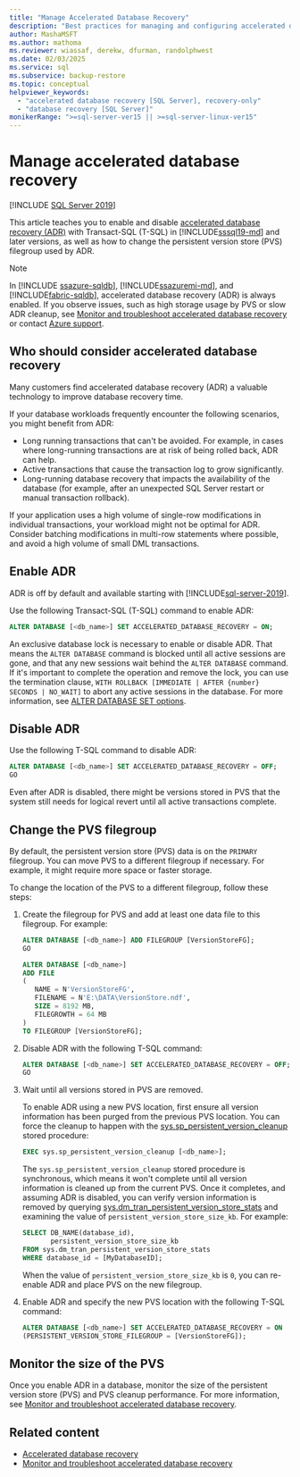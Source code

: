 ```yaml
---
title: "Manage Accelerated Database Recovery"
description: "Best practices for managing and configuring accelerated database recovery (ADR)."
author: MashaMSFT
ms.author: mathoma
ms.reviewer: wiassaf, derekw, dfurman, randolphwest
ms.date: 02/03/2025
ms.service: sql
ms.subservice: backup-restore
ms.topic: conceptual
helpviewer_keywords:
  - "accelerated database recovery [SQL Server], recovery-only"
  - "database recovery [SQL Server]"
monikerRange: ">=sql-server-ver15 || >=sql-server-linux-ver15"
---
```


# Manage accelerated database recovery

[!INCLUDE [SQL Server 2019](../includes/applies-to-version/sqlserver2019-and-later.md)]

This article teaches you to enable and disable [accelerated database recovery (ADR)](accelerated-database-recovery-concepts.md) with Transact-SQL (T-SQL) in [!INCLUDE[sssql19-md](../includes/sssql19-md.md)] and later versions, as well as how to change the persistent version store (PVS) filegroup used by ADR.

> [!NOTE]
> In [!INCLUDE [ssazure-sqldb](../includes/ssazure-sqldb.md)], [!INCLUDE[ssazuremi-md](../includes/ssazuremi-md.md)], and [!INCLUDE[fabric-sqldb](../includes/fabric-sqldb.md)], accelerated database recovery (ADR) is always enabled. If you observe issues, such as high storage usage by PVS or slow ADR cleanup, see [Monitor and troubleshoot accelerated database recovery](accelerated-database-recovery-troubleshoot.md) or contact [Azure support](https://azure.microsoft.com/support/options/). 

## Who should consider accelerated database recovery

Many customers find accelerated database recovery (ADR) a valuable technology to improve database recovery time.

If your database workloads frequently encounter the following scenarios, you might benefit from ADR:

- Long running transactions that can't be avoided. For example, in cases where long-running transactions are at risk of being rolled back, ADR can help.
- Active transactions that cause the transaction log to grow significantly.
- Long-running database recovery that impacts the availability of the database (for example, after an unexpected SQL Server restart or manual transaction rollback).

If your application uses a high volume of single-row modifications in individual transactions, your workload might not be optimal for ADR. Consider batching modifications in multi-row statements where possible, and avoid a high volume of small DML transactions.

## Enable ADR

ADR is off by default and available starting with [!INCLUDE[sql-server-2019](../includes/sssql19-md.md)].

Use the following Transact-SQL (T-SQL) command to enable ADR:

```sql
ALTER DATABASE [<db_name>] SET ACCELERATED_DATABASE_RECOVERY = ON;
```

An exclusive database lock is necessary to enable or disable ADR. That means the `ALTER DATABASE` command is blocked until all active sessions are gone, and that any new sessions wait behind the `ALTER DATABASE` command. If it's important to complete the operation and remove the lock, you can use the termination clause, `WITH ROLLBACK [IMMEDIATE | AFTER {number} SECONDS | NO_WAIT]` to abort any active sessions in the database. For more information, see [ALTER DATABASE SET options](../t-sql/statements/alter-database-transact-sql-set-options.md).

## Disable ADR

Use the following T-SQL command to disable ADR:

```sql
ALTER DATABASE [<db_name>] SET ACCELERATED_DATABASE_RECOVERY = OFF;
GO
```

Even after ADR is disabled, there might be versions stored in PVS that the system still needs for logical revert until all active transactions complete.

## Change the PVS filegroup

By default, the persistent version store (PVS) data is on the `PRIMARY` filegroup. You can move PVS to a different filegroup if necessary. For example, it might require more space or faster storage.

To change the location of the PVS to a different filegroup, follow these steps:

1. Create the filegroup for PVS and add at least one data file to this filegroup. For example:

   ```sql
   ALTER DATABASE [<db_name>] ADD FILEGROUP [VersionStoreFG];
   GO

   ALTER DATABASE [<db_name>]
   ADD FILE
   (
      NAME = N'VersionStoreFG',
      FILENAME = N'E:\DATA\VersionStore.ndf',
      SIZE = 8192 MB,
      FILEGROWTH = 64 MB
   )
   TO FILEGROUP [VersionStoreFG];
   ```

1. Disable ADR with the following T-SQL command:

   ```sql
   ALTER DATABASE [<db_name>] SET ACCELERATED_DATABASE_RECOVERY = OFF;
   GO
   ```

1. Wait until all versions stored in PVS are removed.

   To enable ADR using a new PVS location, first ensure all version information has been purged from the previous PVS location. You can force the cleanup to happen with the [sys.sp_persistent_version_cleanup](system-stored-procedures/sys-sp-persistent-version-cleanup-transact-sql.md) stored procedure:

   ```sql
   EXEC sys.sp_persistent_version_cleanup [<db_name>];
   ```

   The `sys.sp_persistent_version_cleanup` stored procedure is synchronous, which means it won't complete until all version information is cleaned up from the current PVS. Once it completes, and assuming ADR is disabled, you can verify version information is removed by querying [sys.dm_tran_persistent_version_store_stats](system-dynamic-management-views/sys-dm-tran-persistent-version-store-stats.md) and examining the value of `persistent_version_store_size_kb`. For example:

   ```sql
   SELECT DB_NAME(database_id),
          persistent_version_store_size_kb
   FROM sys.dm_tran_persistent_version_store_stats
   WHERE database_id = [MyDatabaseID];
   ```

   When the value of `persistent_version_store_size_kb` is `0`, you can re-enable ADR and place PVS on the new filegroup.

1. Enable ADR and specify the new PVS location with the following T-SQL command:

   ```sql
   ALTER DATABASE [<db_name>] SET ACCELERATED_DATABASE_RECOVERY = ON
   (PERSISTENT_VERSION_STORE_FILEGROUP = [VersionStoreFG]);
   ```

## Monitor the size of the PVS

Once you enable ADR in a database, monitor the size of the persistent version store (PVS) and PVS cleanup performance. For more information, see [Monitor and troubleshoot accelerated database recovery](accelerated-database-recovery-troubleshoot.md).

## Related content

- [Accelerated database recovery](accelerated-database-recovery-concepts.md)
- [Monitor and troubleshoot accelerated database recovery](accelerated-database-recovery-troubleshoot.md)
